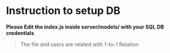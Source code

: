 # Instruction to setup DB

**Please Edit the index.js inside server/models/ with your SQL DB credentials**

> The file and users are related with 1-to-1 Relation
